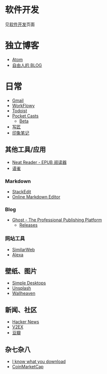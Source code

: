 <!-- TITLE: Bookmarks -->
<!-- SUBTITLE: 收集各种链接 -->

# 软件开发
见[软件开发](/bookmarks/software-development)页面

# 独立博客

* [Atom](https://fixatom.com)
* [自由人的 BLOG](https://ifttl.com)


# 日常
* [Gmail](https://mail.google.com/)
* [WorkFlowy](https://workflowy.com/)
* [Todoist](https://todoist.com)
* [Pocket Casts](https://play.pocketcasts.com)
	* [Beta](https://playbeta.pocketcasts.com/web/)
* [写匠](http://www.aiwriter.cn)
* [印象笔记](https://app.yinxiang.com/)

## 其他工具/应用

* [Neat Reader - EPUB 阅读器](https://www.neat-reader.cn/)
* [语雀](https://www.yuque.com/)

### Markdown

* [StackEdit](https://stackedit.io/)
* [Online Markdown Editor](https://dillinger.io/)

### Blog

* [Ghost - The Professional Publishing Platform](https://ghost.org/)
	* [Releases](https://github.com/TryGhost/Ghost/releases)

### 网站工具

* [SimilarWeb](https://www.similarweb.com/)
* [Alexa](https://www.alexa.com/siteinfo)

## 壁纸、图片

* [Simple Desktops](http://simpledesktops.com/)
* [Unsplash](https://unsplash.com/)
* [Wallheaven](https://alpha.wallhaven.cc/)

## 新闻、社区

* [Hacker News](https://news.ycombinator.com/)
* [V2EX](https://www.v2ex.com/)
* [豆瓣](https://www.douban.com/)

## 杂七杂八

* [I know what you download](https://iknowwhatyoudownload.com/en/peer/)
* [CoinMarketCap](https://coinmarketcap.com/)